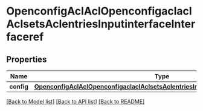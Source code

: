 # OpenconfigAclAclOpenconfigaclaclAclsetsAclentriesInputinterfaceInterfaceref

## Properties
Name | Type | Description | Notes
------------ | ------------- | ------------- | -------------
**config** | [**OpenconfigAclAclOpenconfigaclaclAclsetsAclentriesInputinterfaceInterfacerefConfig**](OpenconfigAclAclOpenconfigaclaclAclsetsAclentriesInputinterfaceInterfacerefConfig.md) |  | [optional] 

[[Back to Model list]](../README.md#documentation-for-models) [[Back to API list]](../README.md#documentation-for-api-endpoints) [[Back to README]](../README.md)


